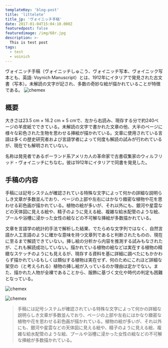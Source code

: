 ```yaml
---
templateKey: 'blog-post'
title: 'littelete'
title_jp: 'ヴォイニッチ手稿'
date: 2017-01-04T15:04:10.000Z
featuredpost: false
featuredimage: /img/68r.jpg
description: >-
  This is test post
tags:
  - test
  - voinich
---
```


ヴォイニッチ手稿（ヴォイニッチしゅこう、ヴォイニッチ写本、ヴォイニック写本とも、英語: Voynich Manuscript）とは、1912年にイタリアで発見された古文書（写本）。未解読の文字が記され、多数の奇妙な絵が描かれていることが特徴である。
![chemex](/img/68r.jpg)
## 概要

大きさは23.5 cm × 16.2 cm × 5 cmで、左から右読み、現存する分で約240ページの羊皮紙でできている。未解読の文字で書かれた文章の他、大半のページに様々な彩色された生物を思わせる挿絵が描かれている。文章に使用されている言語は多くの歴史研究者および言語学者によって何度も解読の試みが行われているが、現在でも解明されていない。

名称は発見者であるポーランド系アメリカ人の革命家で古書収集家のウィルフリッド・ヴォイニッチにちなむ。彼は1912年にイタリアで同書を発見した。

## 手稿の内容

手稿には記号システムが確認されている特殊な文字によって何かの詳細な説明らしき文章が多数並んでおり、ページの上部や左右にはかなり緻密な植物や花を思わせる彩色画が描かれている。植物の絵が多いが、それ以外にも、銀河や星雲などの天体図に見える絵や、精子のように見える絵、複雑な給水配管のような絵、プールや浴槽に浸かった女性の絵などの不可解な挿絵が多数描かれている。

文章を言語学の統計的手法で解析した結果、でたらめな文字列ではなく、自然言語か人工言語のように確かな意味を持つ文章列であると判断されたものの、現在に至るまで解読できていない。挿し絵の分析から内容を推測する試みもなされたが、これも解読成功していない。描かれている植物の絵などは実在する植物の精緻なスケッチのようにも見えるが、現存する資料を基に詳細に調べたにもかかわらず描かれているもしくは類似する植物は実在せず、何のためにこれほど詳細な架空の（と考えられる）植物の挿し絵が入っているのか理由は定かでない。また、描かれた人物が全裸であることから、服飾に基づく文化や時代の判定も困難となっている。

![chemex](/img/Voynich_Manuscript_(170).jpg)

![chemex](/img/Voynich_Manuscript_(32).jpg)

<blockquote>
手稿には記号システムが確認されている特殊な文字によって何かの詳細な説明らしき文章が多数並んでおり、ページの上部や左右にはかなり緻密な植物や花を思わせる彩色画が描かれている。植物の絵が多いが、それ以外にも、銀河や星雲などの天体図に見える絵や、精子のように見える絵、複雑な給水配管のような絵、プールや浴槽に浸かった女性の絵などの不可解な挿絵が多数描かれている。
</blockquote>